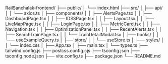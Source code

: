 RailSanchalak-frontend/
├── public/
│   └── index.html
├── src/
│   ├── api/
│   │   └── axios.ts
│   ├── components/
│   │   ├── AlertsPage.tsx
│   │   ├── DashboardPage.tsx
│   │   ├── IDSSPage.tsx
│   │   ├── Layout.tsx
│   │   ├── LiveMapPage.tsx
│   │   ├── LoginPage.tsx
│   │   ├── MetricCard.tsx
│   │   ├── Navigation.tsx
│   │   ├── OptimizationPanel.tsx
│   │   ├── RecentAlerts.tsx
│   │   ├── SearchTrainPage.tsx
│   │   └── TrainDetailModal.tsx
│   ├── hooks/
│   │   └── useExampleQuery.ts
│   ├── store/
│   │   └── useStore.ts
│   ├── styles/
│   │   └── index.css
│   ├── App.tsx
│   ├── main.tsx
│   └── types.ts
├── tailwind.config.js
├── postcss.config.cjs
├── tsconfig.json
├── tsconfig.node.json
├── vite.config.ts
├── package.json
└── README.md
